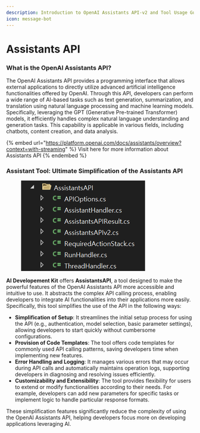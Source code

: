 ```yaml
---
description: Introduction to OpenAI Assistants API-v2 and Tool Usage Guide
icon: message-bot
---
```


# Assistants API

### **What is the OpenAI Assistants API?**

The OpenAI Assistants API provides a programming interface that allows external applications to directly utilize advanced artificial intelligence functionalities offered by OpenAI. Through this API, developers can perform a wide range of AI-based tasks such as text generation, summarization, and translation using natural language processing and machine learning models. Specifically, leveraging the GPT (Generative Pre-trained Transformer) models, it efficiently handles complex natural language understanding and generation tasks. This capability is applicable in various fields, including chatbots, content creation, and data analysis.

{% embed url="https://platform.openai.com/docs/assistants/overview?context=with-streaming" %}
Visit here for more information about Assistants API
{% endembed %}

### **Assistant Tool: Ultimate Simplification of the Assistants API**

<figure><img src="../../../.gitbook/assets/image (21).png" alt=""><figcaption></figcaption></figure>

**AI Developement Kit** offers **AssistantsAPI**, a tool designed to make the powerful features of the OpenAI Assistants API more accessible and intuitive to use. It abstracts the complex API calling process, enabling developers to integrate AI functionalities into their applications more easily. Specifically, this tool simplifies the use of the API in the following ways:

* **Simplification of Setup**: It streamlines the initial setup process for using the API (e.g., authentication, model selection, basic parameter settings), allowing developers to start quickly without cumbersome configurations.
* **Provision of Code Templates**: The tool offers code templates for commonly used API calling patterns, saving developers time when implementing new features.
* **Error Handling and Logging**: It manages various errors that may occur during API calls and automatically maintains operation logs, supporting developers in diagnosing and resolving issues efficiently.
* **Customizability and Extensibility**: The tool provides flexibility for users to extend or modify functionalities according to their needs. For example, developers can add new parameters for specific tasks or implement logic to handle particular response formats.

These simplification features significantly reduce the complexity of using the OpenAI Assistants API, helping developers focus more on developing applications leveraging AI.
